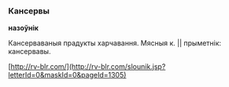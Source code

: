 ### Кансервы
**назоўнік**

Кансерваваныя прадукты харчавання. Мясныя к. || прыметнік: кансервавы.

<a rel="author">[http://rv-blr.com/](http://rv-blr.com/slounik.jsp?letterId=0&maskId=0&pageId=1305)</a>

